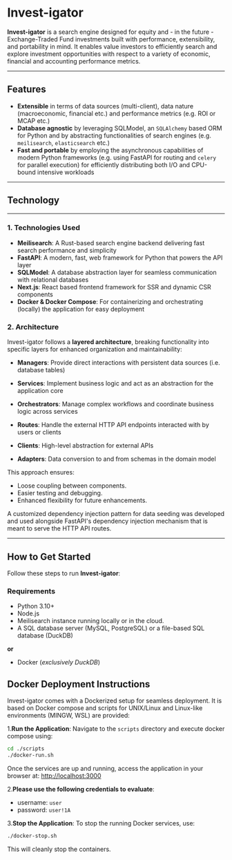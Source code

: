 # Invest-igator

**Invest-igator** is a search engine designed for equity and - in the future - Exchange-Traded Fund investments built
with
performance,
extensibility, and portability in mind. It enables value investors to efficiently search and explore investment
opportunities with respect to a variety of economic, financial and accounting performance metrics.

---

## Features

- **Extensible** in terms of data sources (multi-client), data nature (macroeconomic, financial etc.) and performance
  metrics (e.g. ROI or MCAP etc.)
- **Database agnostic** by leveraging SQLModel, an `SQLAlchemy` based ORM for Python and by abstracting functionalities
  of
  search engines (e.g. `meilisearch`, `elasticsearch` etc.)
- **Fast and portable** by employing the asynchronous capabilities of modern Python frameworks (e.g. using FastAPI for
  routing and `celery` for parallel execution) for efficiently distributing both I/O and CPU-bound intensive workloads

---

## Technology

---

### 1. **Technologies Used**

- **Meilisearch**: A Rust-based search engine backend delivering fast search performance and simplicity
- **FastAPI**: A modern, fast, web framework for Python that powers the API layer
- **SQLModel**: A database abstraction layer for seamless communication with relational databases
- **Next.js**: React based frontend framework for SSR and dynamic CSR components
- **Docker & Docker Compose**: For containerizing and orchestrating (locally) the application for easy deployment

### 2. **Architecture**

Invest-igator follows a **layered architecture**, breaking functionality into specific layers for enhanced organization
and maintainability:

- **Managers**: Provide direct interactions with persistent data sources (i.e. database tables)
- **Services**: Implement business logic and act as an abstraction for the application core
- **Orchestrators**: Manage complex workflows and coordinate business logic across services

- **Routes**: Handle the external HTTP API endpoints interacted with by users or clients
- **Clients**: High-level abstraction for external APIs
- **Adapters**: Data conversion to and from schemas in the domain model

This approach ensures:

- Loose coupling between components.
- Easier testing and debugging.
- Enhanced flexibility for future enhancements.

A customized dependency injection pattern for data seeding was developed and used alongside FastAPI's dependency
injection
mechanism that is meant to serve the HTTP API routes.

---

## **How to Get Started**

Follow these steps to run **Invest-igator**:

### **Requirements**

- Python 3.10+
- Node.js
- Meilisearch instance running locally or in the cloud.
- A SQL database server (MySQL, PostgreSQL) or a file-based SQL database (DuckDB)

**or**

- Docker (_exclusively DuckDB_)

## **Docker Deployment Instructions**

Invest-igator comes with a Dockerized setup for seamless deployment. It is based on Docker compose and scripts for
UNIX/Linux and Linux-like environments (MINGW, WSL) are provided:

1.**Run the Application**:
Navigate to the `scripts` directory and execute docker compose using:

   ```bash
   cd ./scripts
   ./docker-run.sh
   ```

Once the services are up and running, access the application in your browser at:
[http://localhost:3000](http://localhost:3000)

2.**Please use the following credentials to evaluate**:

* username: `user`
* password: `user!1A`

3.**Stop the Application**:
To stop the running Docker services, use:

   ```bash
   ./docker-stop.sh
   ```

This will cleanly stop the containers.
